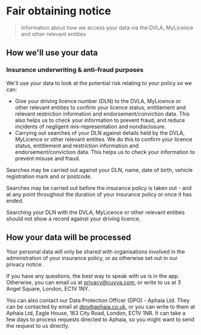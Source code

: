 # Fair obtaining notice

> Information about how we access your data via the DVLA, MyLicence and other relevant entities

## How we'll use your data

### Insurance underwriting & anti-fraud purposes

We'll use your data to look at the potential risk relating to your policy so we can:

- Give your driving licence number (DLN) to the DVLA, MyLicence or other relevant entities to confirm your licence status, entitlement and relevant restriction information and endorsement/conviction data. This also helps us to check your information to prevent fraud, and reduce incidents of negligent mis-representation and nondisclosure.
- Carrying out searches of your DLN against details held by the DVLA, MyLicence or other relevant entities. We do this to confirm your licence status, entitlement and restriction information and endorsement/conviction data. This helps us to check your information to prevent misuse and fraud.

Searches may be carried out against your DLN, name, date of birth, vehicle registration mark and or postcode.

Searches may be carried out before the insurance policy is taken out - and at any point throughout the duration of your insurance policy or once it has ended.

Searching your DLN with the DVLA, MyLicence or other relevant entities should not show a record against your driving licence.

## How your data will be processed

Your personal data will only be shared with organisations involved in the administration of your insurance policy, or as otherwise set out in our privacy notice.

If you have any questions, the best way to speak with us is in the app. Otherwise, you can email us at privacy@cuvva.com, or write to us at 3 Angel Square, London, EC1V 1NY.

You can also contact our Data Protection Officer (DPO) - Aphaia Ltd. They can be contacted by email at dpo@aphaia.co.uk, or you can write to them at Aphaia Ltd, Eagle House, 163 City Road, London, EC1V 1NR. It can take a few days to process requests directed to Aphaia, so you might want to send the request to us directly.
